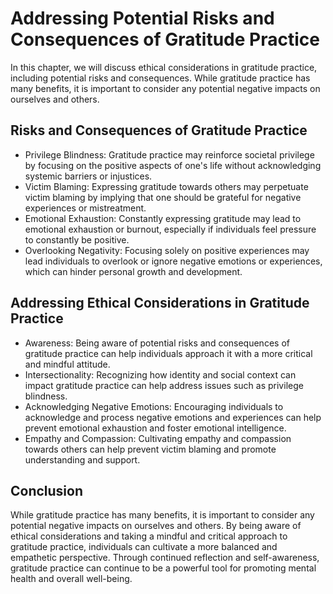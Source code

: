 # Addressing Potential Risks and Consequences of Gratitude Practice

In this chapter, we will discuss ethical considerations in gratitude practice, including potential risks and consequences. While gratitude practice has many benefits, it is important to consider any potential negative impacts on ourselves and others.

Risks and Consequences of Gratitude Practice
--------------------------------------------

* Privilege Blindness: Gratitude practice may reinforce societal privilege by focusing on the positive aspects of one's life without acknowledging systemic barriers or injustices.
* Victim Blaming: Expressing gratitude towards others may perpetuate victim blaming by implying that one should be grateful for negative experiences or mistreatment.
* Emotional Exhaustion: Constantly expressing gratitude may lead to emotional exhaustion or burnout, especially if individuals feel pressure to constantly be positive.
* Overlooking Negativity: Focusing solely on positive experiences may lead individuals to overlook or ignore negative emotions or experiences, which can hinder personal growth and development.

Addressing Ethical Considerations in Gratitude Practice
-------------------------------------------------------

* Awareness: Being aware of potential risks and consequences of gratitude practice can help individuals approach it with a more critical and mindful attitude.
* Intersectionality: Recognizing how identity and social context can impact gratitude practice can help address issues such as privilege blindness.
* Acknowledging Negative Emotions: Encouraging individuals to acknowledge and process negative emotions and experiences can help prevent emotional exhaustion and foster emotional intelligence.
* Empathy and Compassion: Cultivating empathy and compassion towards others can help prevent victim blaming and promote understanding and support.

Conclusion
----------

While gratitude practice has many benefits, it is important to consider any potential negative impacts on ourselves and others. By being aware of ethical considerations and taking a mindful and critical approach to gratitude practice, individuals can cultivate a more balanced and empathetic perspective. Through continued reflection and self-awareness, gratitude practice can continue to be a powerful tool for promoting mental health and overall well-being.
